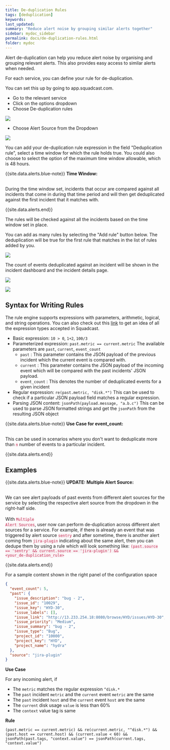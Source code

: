 ```yaml
---
title: De-duplication Rules
tags: [deduplication]
keywords:
last_updated:
summary: "Reduce alert noise by grouping similar alerts together"
sidebar: mydoc_sidebar
permalink: docs/de-duplication-rules.html
folder: mydoc
---
```


Alert de-duplication can help you reduce alert noise by organising and grouping relevant alerts. This also provides easy access to similar alerts when needed.

For each service, you can define your rule for de-duplication. 

You can set this up by going to app.squadcast.com. 
 - Go to the relevant service
 - Click on the options dropdown 
 - Choose De-duplication rules 

 ![](images/dedup_1.png)

 - Choose Alert Source from the Dropdown

 ![](images/dedup_2.png)

 You can add your de-duplication rule expression in the field "Deduplication rule", select a time window for which the rule holds true. You could also choose to select the option of the maximum time window allowable, which is 48 hours.

 {{site.data.alerts.blue-note}}
 <b>Time Window:</b>
 <br/><br/><p>During the time window set, incidents that occur are compared against all incidents that come in during that time period and will then get deduplicated against the first incident that it matches with.</p>
 {{site.data.alerts.end}}

 The rules will be checked against all the incidents based on the time window set in place. 

 You can add as many rules by selecting the "Add rule" button below. The deduplication will be true for the first rule that matches in the list of rules added by you.

 ![](images/dedup_3.png)

 The count of events deduplicated against an incident will be shown in the incident dashboard and the incident details page. 

 ![](images/dedup_4.png)

 ![](images/dedup_5.png)

## Syntax for Writing Rules

 The rule engine supports expressions with parameters, arithmetic, logical, and string operations. You can also check out this [link](https://regex101.com/) to get an idea of all the expression types accepted in Squadcast. 

 - Basic expression: `10 > 0`, `1+2`, `100/3`
 - Parameterized expression: `past.metric == current.metric`
    The available parameters are `past`, `current`, `event_count`
      + `past` : This parameter contains the JSON payload of the previous incident which the current event is compared with. 
      + `current` : This parameter contains the JSON payload of the incoming event which will be compared with the past incidents' JSON payload.
      + `event_count` : This denotes the number of deduplicated events for a given incident 
 - Regular expression: `re(past.metric, "disk.*")`
    This can be used to check if a particular JSON payload field matches a regular expression.
- Parsing JSON content: `jsonPath(payload.message, "a.b.c")`
     This can be used to parse JSON formatted strings and get the `jsonPath` from the resulting JSON object

{{site.data.alerts.blue-note}}
<b>Use Case for event_count:</b>
<br/><br/><p>This can be used in scenarios where you don't want to deduplicate more than <code class="highlighter-rouge" style="color: #c7254e; background-color: #f9f2f4 !important;">n</code> number of events to a particular incident.</p>
{{site.data.alerts.end}}

## Examples

{{site.data.alerts.blue-note}}
<b>UPDATE: Multiple Alert Source:</b>
<br/><br/><p>We can see alert payloads of past events from different alert sources for the service by selecting the respective alert source from the dropdown in the right-half side.<br/><br/>
With <code class="highlighter-rouge" style="color: #c7254e; background-color: #f9f2f4 !important;">Multiple Alert Sources</code>, user now can perform de-duplication across different alert sources for a service. For example, if there is already an event that was triggered by alert source <code class="highlighter-rouge" style="color: #c7254e; background-color: #f9f2f4 !important;">sentry</code> and after sometime, there is another alert coming from <code class="highlighter-rouge" style="color: #c7254e; background-color: #f9f2f4 !important;">jira-plugin</code> indicating about the same alert, then you can dedupe them by using a rule which will look something like: <code class="highlighter-rouge" style="color: #c7254e; background-color: #f9f2f4 !important;">(past.source == 'sentry' && current.source == 'jira-plugin') && &lt;your_de-duplication_rule&gt;</code></p>
{{site.data.alerts.end}}

For a sample content shown in the right panel of the configuration space

```json
{
  "event_count": 5,
  "past": {
    "issue_description": "bug - 2",
    "issue_id": "10029",
    "issue_key": "HYD-30",
    "issue_labels": [],
    "issue_link": "http://13.233.254.18:8080/browse/HYD/issues/HYD-30",
    "issue_priority": "Medium",
    "issue_summary": "bug - 2",
    "issue_type": "Bug",
    "project_id": "10000",
    "project_key": "HYD",
    "project_name": "hydra"
  },
  "source": "jira-plugin"
}
```
**Use Case** 

For any incoming alert, if
 - The `metric` matches the regular expression `^disk.*`
 - The `past` incident `metric` and the `current` event `metric` are the same
 - The `past` incident `host` and the `current` event `host` are the same
 - The `current` disk usage `value` is less than 60%
 - The `context` value tag is same

**Rule** 

`(past.metric == current.metric) && re(current.metric, "^disk.*") && (past.host == current.host) && (current.value < 60) && jsonPath(past.tags, "context.value") == jsonPath(current.tags, "context.value") `